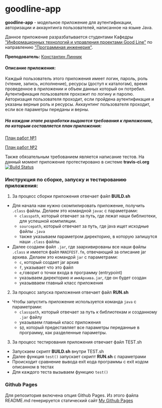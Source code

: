 # goodline-app
**goodline-app** - модельное приложение для аутентификации, авторизации и аккаунтинга пользователей, написанное на языке Java.

Данное приложение разразбатывается студентами Кафедры ["Информационных технологий и управления проектами Good Line"](http://kafedra-goodline.info) по направлению ["Программная инженерия"](http://kafedra-goodline.info/software-engineering). 

**Преподователь:** [Константин Линник](https://github.com/theaspect)
#### Описание приложения: 
Каждый пользователь этого приложения имеет логин, пароль, роль (чтение, запись, исполнение), ресурсы (доступ к каталогам), время проведенное в приложении и объем данных который он потребил.
Аутентификация пользователя прохожит по логину и паролю.
Авторизация пользователя проходит, если пройдена аутентификация и указаны верные роль и ресурсы.
Аккаунтинг пользователя проходит, если все параметры переданы и верны.

##### На каждом этапе разработки выдаются требования к приложению, по которым составляется план приложения: 

[План работ №1](https://github.com/ZemlyanukhinNikita/goodline-app/blob/master/Roadmap1.md)

[План работ №2](https://github.com/ZemlyanukhinNikita/goodline-app/blob/master/Roadmap2.md)

Также обязательным требованием является написание тестов. На данный момент приложение протестировано в системе **travis-ci.org** [![Build Status](https://travis-ci.org/ZemlyanukhinNikita/goodline-app.svg?branch=master)](https://travis-ci.org/ZemlyanukhinNikita/goodline-app) 

### Инструкция по сборке, запуску и тестированию приложения:

1. За процесс сборки приложения отвечает файл **BUILD.sh**
  - Для начала нам нужно скомпилировать приложение, получить `.class` файлы.
    Делаем это командной `javac` с параметрами:
    + `classpath`, который отвечает за путь, где лежат наши библиотеки, для успешной компиляции.
    + `sourcepath`, который отвечает за путь, где java ищет исходные файлы `.java`
    + также указываем параметром директорию, в которую запишутся наши `.class` файлы.
  - Далее создаем файл `.jar`, где заархивированы все наши файлы `.class` и имеется файл `MANIFEST.fm`,
    отвечающий за описание jar архива.
    Делаем это командой `jar` с параметрами:
    + `c`, который создает jar архив
    + `f`, указывает что это файл
    + `e`,говорит о точки входа в программу (entrypoint)
    + указываем директорию и `имяАрхива.jar`, где он будет создан
    + указывваем главный класс приложения
2. За процесс запуска приложения отвечает файл **RUN.sh**
  - Чтобы запустить приложение используется команда `java` с параметрами:
    + `classpath`, который отвечает за путь к библиотекам и созданному `.jar` файлу 
    + указываем главный класс приложения
    + `$@`, который предеставляет все параметры переданные в программу, как разделенные параметры.
3. За процесс тестирования приложения отвечает файл TEST.sh
  - Запускаем скрипт **BUILD.sh** внутри TEST.sh
  - Далее функция `test()` запускает скрипт **RUN.sh** с параметрами
  - Происходит сравнение вывода exit кода программы с exit кодом описанном в тестах
  - Для каждого теста вызываем функцию `test()`

### Github Pages

Для репозитория включена опция Github Pages. Из этого файла README.md генерируется статический сайт 
[My Github Pages](https://zemlyanukhinnikita.github.io/goodline-app/)
